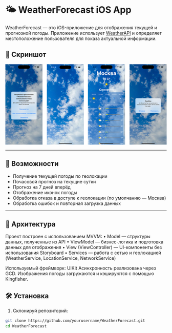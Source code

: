 # 🌤️ WeatherForecast iOS App

WeatherForecast — это iOS-приложение для отображения текущей и прогнозной погоды. Приложение использует [WeatherAPI](https://www.weatherapi.com/) и определяет местоположение пользователя для показа актуальной информации.

## 📱 Скриншот
![Максимальный вариант](https://github.com/LiliyaAndreeva/WeatherForecast/blob/main/Screens.png)

---

## 🚀 Возможности

- Получение текущей погоды по геолокации
- Почасовой прогноз на текущие сутки
- Прогноз на 7 дней вперёд 
- Отображение иконок погоды
- Обработка отказа в доступе к геолокации (по умолчанию — Москва)
- Обработка ошибок и повторная загрузка данных

---

## 🧱 Архитектура

Проект построен с использованием MVVM:
	•	Model — структуры данных, полученные из API
	•	ViewModel — бизнес-логика и подготовка данных для отображения
	•	View (ViewController) — UI-компоненты без использования Storyboard
	•	Services — работа с сетью и геолокацией (WeatherService, LocationService, NetworkService)

Используемый фреймворк: UIKit
Асинхронность реализована через GCD. Изображения погоды загружаются и кэшируются с помощью Kingfisher.

## 🛠️ Установка

1. Склонируй репозиторий:

```bash
git clone https://github.com/yourusername/WeatherForecast.git
cd WeatherForecast
